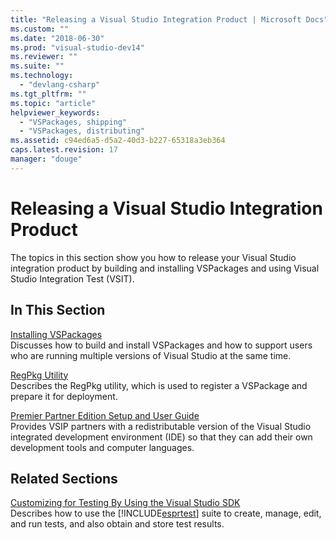 ```yaml
---
title: "Releasing a Visual Studio Integration Product | Microsoft Docs"
ms.custom: ""
ms.date: "2018-06-30"
ms.prod: "visual-studio-dev14"
ms.reviewer: ""
ms.suite: ""
ms.technology: 
  - "devlang-csharp"
ms.tgt_pltfrm: ""
ms.topic: "article"
helpviewer_keywords: 
  - "VSPackages, shipping"
  - "VSPackages, distributing"
ms.assetid: c94ed6a5-d5a2-40d3-b227-65318a3eb364
caps.latest.revision: 17
manager: "douge"
---
```

# Releasing a Visual Studio Integration Product
The topics in this section show you how to release your Visual Studio integration product by building and installing VSPackages and using Visual Studio Integration Test (VSIT).  
  
## In This Section  
 [Installing VSPackages](../misc/installing-vspackages.md)  
 Discusses how to build and install VSPackages and how to support users who are running multiple versions of Visual Studio at the same time.  
  
 [RegPkg Utility](../extensibility/internals/regpkg-utility.md)  
 Describes the RegPkg utility, which is used to register a VSPackage and prepare it for deployment.  
  
 [Premier Partner Edition Setup and User Guide](http://msdn.microsoft.com/en-us/8ee4dad7-95d3-4f2d-a8d4-3ba9a80ecae2)  
 Provides VSIP partners with a redistributable version of the Visual Studio integrated development environment (IDE) so that they can add their own development tools and computer languages.  
  
## Related Sections  
 [Customizing for Testing By Using the Visual Studio SDK](http://msdn.microsoft.com/en-us/9cf7a840-dd66-4b00-90f7-e00e40370a69)  
 Describes how to use the [!INCLUDE[esprtest](../includes/esprtest-md.md)] suite to create, manage, edit, and run tests, and also obtain and store test results.